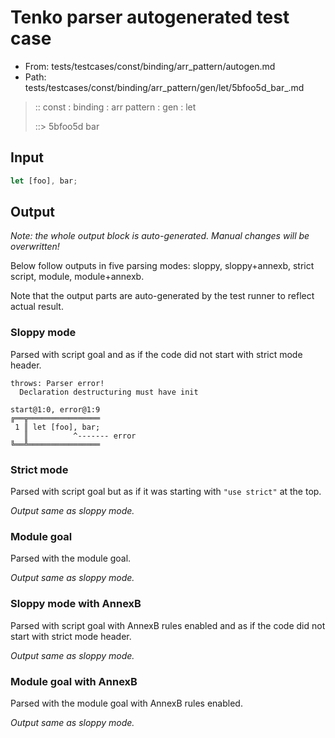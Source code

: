 # Tenko parser autogenerated test case

- From: tests/testcases/const/binding/arr_pattern/autogen.md
- Path: tests/testcases/const/binding/arr_pattern/gen/let/5bfoo5d_bar_.md

> :: const : binding : arr pattern : gen : let
>
> ::> 5bfoo5d bar

## Input


`````js
let [foo], bar;
`````

## Output

_Note: the whole output block is auto-generated. Manual changes will be overwritten!_

Below follow outputs in five parsing modes: sloppy, sloppy+annexb, strict script, module, module+annexb.

Note that the output parts are auto-generated by the test runner to reflect actual result.

### Sloppy mode

Parsed with script goal and as if the code did not start with strict mode header.

`````
throws: Parser error!
  Declaration destructuring must have init

start@1:0, error@1:9
╔══╦════════════════
 1 ║ let [foo], bar;
   ║          ^------- error
╚══╩════════════════

`````

### Strict mode

Parsed with script goal but as if it was starting with `"use strict"` at the top.

_Output same as sloppy mode._

### Module goal

Parsed with the module goal.

_Output same as sloppy mode._

### Sloppy mode with AnnexB

Parsed with script goal with AnnexB rules enabled and as if the code did not start with strict mode header.

_Output same as sloppy mode._

### Module goal with AnnexB

Parsed with the module goal with AnnexB rules enabled.

_Output same as sloppy mode._
